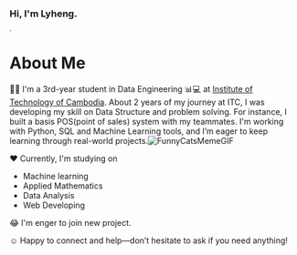 ### Hi, I'm Lyheng. 


<img width="2000" height="5" alt="image" src="https://github.com/user-attachments/assets/f18f30da-7fe2-4e0b-886c-97621be54188" />

# About Me
🧑‍🎓 I'm a 3rd-year student in Data Engineering 📊💻 at [Institute of Technology of Cambodia](https://itc.edu.kh/). About 2 years of my journey at ITC, I was developing my skill on Data Structure and problem solving. For instance, I built a basis POS(point of sales) system with my teammates. I'm working with Python, SQL and Machine Learning tools, and I’m eager to keep learning through real-world projects.![FunnyCatsMemeGIF](https://github.com/user-attachments/assets/fe59a24d-5cce-4bfc-89da-986bdaff4d9c)

❤ Currently, I'm studying on 
  - Machine learning
  - Applied Mathematics
  - Data Analysis
  - Web Developing

 😂 I'm enger to join new project.

 ☺️ Happy to connect and help—don’t hesitate to ask if you need anything!
